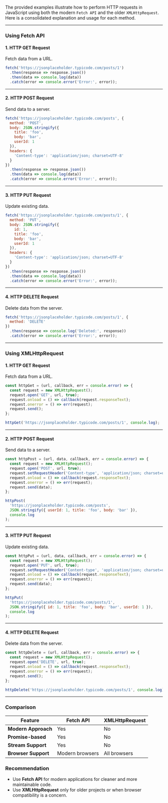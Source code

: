 The provided examples illustrate how to perform HTTP requests in JavaScript using both the modern `Fetch API` and the older `XMLHttpRequest`. Here is a consolidated explanation and usage for each method.

---

### **Using Fetch API**

#### 1. **HTTP GET Request**
Fetch data from a URL.

```javascript
fetch('https://jsonplaceholder.typicode.com/posts/1')
  .then(response => response.json())
  .then(data => console.log(data))
  .catch(error => console.error('Error:', error));
```

---

#### 2. **HTTP POST Request**
Send data to a server.

```javascript
fetch('https://jsonplaceholder.typicode.com/posts', {
  method: 'POST',
  body: JSON.stringify({
    title: 'foo',
    body: 'bar',
    userId: 1
  }),
  headers: {
    'Content-type': 'application/json; charset=UTF-8'
  }
})
  .then(response => response.json())
  .then(data => console.log(data))
  .catch(error => console.error('Error:', error));
```

---

#### 3. **HTTP PUT Request**
Update existing data.

```javascript
fetch('https://jsonplaceholder.typicode.com/posts/1', {
  method: 'PUT',
  body: JSON.stringify({
    id: 1,
    title: 'foo',
    body: 'bar',
    userId: 1
  }),
  headers: {
    'Content-type': 'application/json; charset=UTF-8'
  }
})
  .then(response => response.json())
  .then(data => console.log(data))
  .catch(error => console.error('Error:', error));
```

---

#### 4. **HTTP DELETE Request**
Delete data from the server.

```javascript
fetch('https://jsonplaceholder.typicode.com/posts/1', {
  method: 'DELETE'
})
  .then(response => console.log('Deleted:', response))
  .catch(error => console.error('Error:', error));
```

---

### **Using XMLHttpRequest**

#### 1. **HTTP GET Request**
Fetch data from a URL.

```javascript
const httpGet = (url, callback, err = console.error) => {
  const request = new XMLHttpRequest();
  request.open('GET', url, true);
  request.onload = () => callback(request.responseText);
  request.onerror = () => err(request);
  request.send();
};

httpGet('https://jsonplaceholder.typicode.com/posts/1', console.log);
```

---

#### 2. **HTTP POST Request**
Send data to a server.

```javascript
const httpPost = (url, data, callback, err = console.error) => {
  const request = new XMLHttpRequest();
  request.open('POST', url, true);
  request.setRequestHeader('Content-type', 'application/json; charset=utf-8');
  request.onload = () => callback(request.responseText);
  request.onerror = () => err(request);
  request.send(data);
};

httpPost(
  'https://jsonplaceholder.typicode.com/posts',
  JSON.stringify({ userId: 1, title: 'foo', body: 'bar' }),
  console.log
);
```

---

#### 3. **HTTP PUT Request**
Update existing data.

```javascript
const httpPut = (url, data, callback, err = console.error) => {
  const request = new XMLHttpRequest();
  request.open('PUT', url, true);
  request.setRequestHeader('Content-type', 'application/json; charset=utf-8');
  request.onload = () => callback(request.responseText);
  request.onerror = () => err(request);
  request.send(data);
};

httpPut(
  'https://jsonplaceholder.typicode.com/posts/1',
  JSON.stringify({ id: 1, title: 'foo', body: 'bar', userId: 1 }),
  console.log
);
```

---

#### 4. **HTTP DELETE Request**
Delete data from the server.

```javascript
const httpDelete = (url, callback, err = console.error) => {
  const request = new XMLHttpRequest();
  request.open('DELETE', url, true);
  request.onload = () => callback(request.responseText);
  request.onerror = () => err(request);
  request.send();
};

httpDelete('https://jsonplaceholder.typicode.com/posts/1', console.log);
```

---

### **Comparison**

| Feature                  | Fetch API                     | XMLHttpRequest              |
|--------------------------|-------------------------------|-----------------------------|
| **Modern Approach**      | Yes                           | No                          |
| **Promise-based**        | Yes                           | No                          |
| **Stream Support**       | Yes                           | No                          |
| **Browser Support**      | Modern browsers               | All browsers                |

### **Recommendation**
- Use **Fetch API** for modern applications for cleaner and more maintainable code.
- Use **XMLHttpRequest** only for older projects or when browser compatibility is a concern.